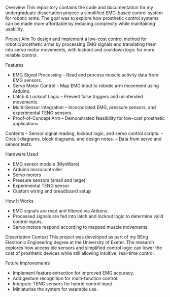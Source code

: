 Overview
This repository contains the code and documentation for my undergraduate dissertation project: a simplified EMG-based control system for robotic arms. The goal was to explore how prosthetic control systems can be made more affordable by reducing complexity while maintaining usability.

Project Aim
To design and implement a low-cost control method for robotic/prosthetic arms by processing EMG signals and translating them into servo motor movements, with lockout and cooldown logic for more reliable control.

Features
- EMG Signal Processing – Read and process muscle activity data from EMG sensors.
- Servo Motor Control – Map EMG input to robotic arm movement using Arduino.
- Latch & Lockout Logic – Prevent false triggers and unintended movements.
- Multi-Sensor Integration – Incorporated EMG, pressure sensors, and experimental TENG sensors.
- Proof-of-Concept Arm – Demonstrated feasibility for low-cost prosthetic applications.

Contents
– Sensor signal reading, lockout logic, and servo control scripts.
– Circuit diagrams, block diagrams, and design notes.
– Data from servo and sensor tests.

Hardware Used
- EMG sensor module (MyoWare)
- Arduino microcontroller
- Servo motors
- Pressure sensors (small and large)
- Experimental TENG sensor
- Custom wiring and breadboard setup

How It Works
- EMG signals are read and filtered via Arduino.
- Processed signals are fed into latch and lockout logic to determine valid control inputs.
- Servo motors respond according to mapped muscle movements.

Dissertation Context
This project was developed as part of my BEng Electronic Engineering degree at the University of Exeter. The research explores how accessible sensors and simplified control logic can lower the cost of prosthetic devices while still allowing intuitive, real-time control.

Future Improvements
- Implement feature extraction for improved EMG accuracy.
- Add gesture recognition for multi-function control.
- Integrate TENG sensors for hybrid control input.
- Miniaturise the system for wearable use.
